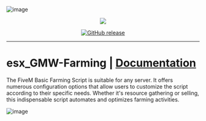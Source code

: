 ![image](https://media.discordapp.net/attachments/985134187600297986/1154892454550585374/trusted-banner.png?width=1440&height=465)
<p align="center">
    <a href="https://discord.gg/hmmM89nCdX">
        <img src="https://img.shields.io/discord/1068573047172374634?style=for-the-badge&logo=discord&labelColor=7289da&logoColor=white&color=2c2f33&label=Discord"/>
    </a>
</p>
<p align="center">
    <a href="https://github.com/GermanWarthog/esx_GMW-Farming/releases/latest">
        <img src="https://img.shields.io/github/release/GermanWarthog/esx_GMW-Farming" alt="GitHub release" data-pin-nopin="true">
    </a>
</p>

---

# esx_GMW-Farming | [Documentation](https://docs.trusted-studios.eu/fivem/basic-farmin)

The FiveM Basic Farming Script is suitable for any server. It offers numerous configuration options that allow users to customize the script according to their specific needs. Whether it's resource gathering or selling, this indispensable script automates and optimizes farming activities.

![image](https://media.discordapp.net/attachments/1115373809483133008/1115373809793503323/Screenshot_488.png?width=1246&height=701)

